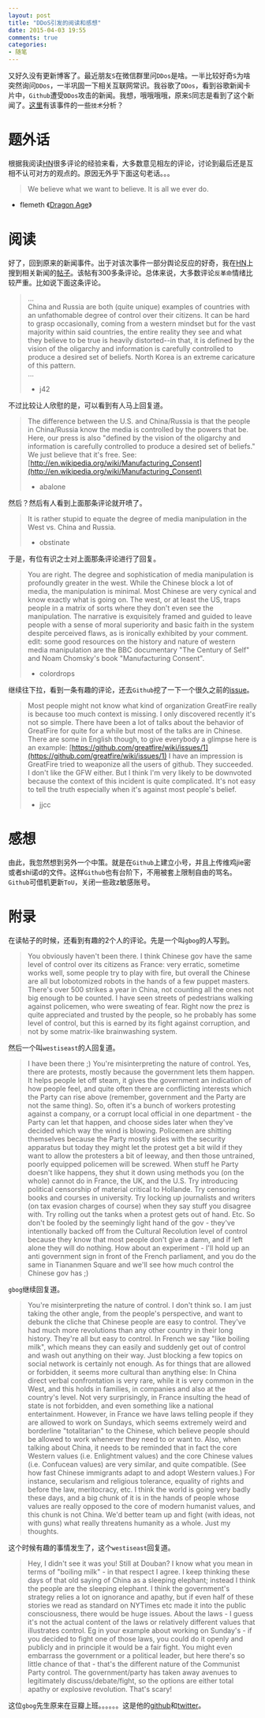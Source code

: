```yaml
---
layout: post
title: "DDoS引发的阅读和感想"
date: 2015-04-03 19:55
comments: true
categories: 
- 随笔
---
```

又好久没有更新博客了。最近朋友`S`在微信群里问`DDos`是啥。一半比较好奇`S`为啥突然询问`DDos`，一半巩固一下相关互联网常识。我谷歌了`DDos`，看到谷歌新闻卡片中，`Github`遭受`DDos`攻击的新闻。我想，哦哦哦哦，原来`S`同志是看到了这个新闻了。[这里](http://www.netresec.com/?month=2015-03&page=blog&post=china%27s-man-on-the-side-attack-on-github)有该事件的一些`技术`分析？

<!--more-->

# 题外话

根据我阅读[HN](https://news.ycombinator.com/)很多评论的经验来看，大多数意见相左的评论，讨论到最后还是互相不认可对方的观点的。原因无外乎下面这句老话。。。

> We believe what we want to believe. It is all we ever do.  
- flemeth 《[Dragon Age](http://en.wikipedia.org/wiki/Dragon_Age:_Origins)》

# 阅读

好了，回到原来的新闻事件。出于对该次事件一部分舆论反应的好奇，我在[HN](https://news.ycombinator.com/)上搜到相关新闻的[帖子](https://news.ycombinator.com/item?id=9293849)。该帖有300多条评论。总体来说，大多数评论`反革命`情绪比较严重。比如说下面这条评论。

> ...  
> China and Russia are both (quite unique) examples of countries with an unfathomable degree of control over their citizens. It can be hard to grasp occasionally, coming from a western mindset but for the vast majority within said countries, the entire reality they see and what they believe to be true is heavily distorted--in that, it is defined by the vision of the oligarchy and information is carefully controlled to produce a desired set of beliefs. North Korea is an extreme caricature of this pattern.  
> ...  
> - j42

不过比较让人欣慰的是，可以看到有人马上回复道。

> The difference between the U.S. and China/Russia is that the people in China/Russia know the media is controlled by the powers that be.
Here, our press is also "defined by the vision of the oligarchy and information is carefully controlled to produce a desired set of beliefs." We just believe that it's free.
See: [http://en.wikipedia.org/wiki/Manufacturing_Consent](http://en.wikipedia.org/wiki/Manufacturing_Consent)  
> - abalone

然后？然后有人看到上面那条评论就开喷了。

> It is rather stupid to equate the degree of media manipulation in the West vs. China and Russia.  
>  - obstinate

于是，有位有识之士对上面那条评论进行了回复。

> You are right. The degree and sophistication of media manipulation is profoundly greater in the west. While the Chinese block a lot of media, the manipulation is minimal. Most Chinese are very cynical and know exactly what is going on. The west, or at least the US, traps people in a matrix of sorts where they don't even see the manipulation. The narrative is exquisitely framed and guided to leave people with a sense of moral superiority and basic faith in the system despite perceived flaws, as is ironically exhibited by your comment.
edit: some good resources on the history and nature of western media manipulation are the BBC documentary "The Century of Self" and Noam Chomsky's book "Manufacturing Consent".  
> - colordrops

继续往下拉，看到一条有趣的评论，还去`Github`挖了一下一个很久之前的[issue](https://github.com/greatfire/wiki/issues/1)。

> Most people might not know what kind of organization GreatFire really is because too much context is missing. I only discovered recently it's not so simple. There have been a lot of talks about the behavior of GreatFire for quite for a while but most of the talks are in Chinese. There are some in English though, to give everybody a glimpse here is an example: [https://github.com/greatfire/wiki/issues/1](https://github.com/greatfire/wiki/issues/1)
I have an impression is GreatFire tried to weaponize all the users of github. They succeeded.
I don't like the GFW either. But I think I'm very likely to be downvoted because the context of this incident is quite complicated. It's not easy to tell the truth especially when it's against most people's belief.  
> - jjcc

# 感想

由此，我忽然想到另外一个中策。就是在`Github`上建立小号，并且上传维鸡jie密或者shi诺d的文件。这样`Github`也有台阶下，不用被套上限制自由的骂名。`Github`可借机更新`ToU`，关闭一些政z敏感账号。

# 附录

在读帖子的时候，还看到有趣的2个人的评论。先是一个叫`gbog`的人写到。

> You obviously haven't been there. I think Chinese gov have the same level of control over its citizens as France: very erratic, sometime works well, some people try to play with fire, but overall the Chinese are all but lobotomized robots in the hands of a few puppet masters. There's over 500 strikes a year in China, not counting all the ones not big enough to be counted. I have seen streets of pedestrians walking against policemen, who were sweating of fear. Right now the prez is quite appreciated and trusted by the people, so he probably has some level of control, but this is earned by its fight against corruption, and not by some matrix-like brainwashing system.

然后一个叫`westiseast`的人回复道。

> I have been there ;)
You're misinterpreting the nature of control. Yes, there are protests, mostly because the government lets them happen. It helps people let off steam, it gives the government an indication of how people feel, and quite often there are conflicting interests which the Party can rise above (remember, government and the Party are not the same thing). So, often it's a bunch of workers protesting against a company, or a corrupt local official in one department - the Party can let that happen, and choose sides later when they've decided which way the wind is blowing. Policemen are shitting themselves because the Party mostly sides with the security apparatus but today they might let the protest get a bit wild if they want to allow the protesters a bit of leeway, and then those untrained, poorly equipped policemen will be screwed.
When stuff he Party doesn't like happens, they shut it down using methods you (on the whole) cannot do in France, the UK, and the U.S. Try introducing political censorship of material critical to Hollande. Try censoring books and courses in university. Try locking up journalists and writers (on tax evasion charges of course) when they say stuff you disagree with. Try rolling out the tanks when a protest gets out of hand. Etc.
So don't be fooled by the seemingly light hand of the gov - they've intentionally backed off from the Cultural Recolution level of control because they know that most people don't give a damn, and if left alone they will do nothing. How about an experiment - I'll hold up an anti government sign in front of the French parliament, and you do the same in Tiananmen Square and we'll see how much control the Chinese gov has ;)

`gbog`继续回复道。

> You're misinterpreting the nature of control.
I don't think so. I am just taking the other angle, from the people's perspective, and want to debunk the cliche that Chinese people are easy to control. They've had much more revolutions than any other country in their long history. They're all but easy to control. In French we say "like boiling milk", which means they can easily and suddenly get out of control and wash out anything on their way. Just blocking a few topics on social network is certainly not enough. As for things that are allowed or forbidden, it seems more cultural than anything else: In China direct verbal confrontation is very rare, while it is very common in the West, and this holds in families, in companies and also at the country's level. Not very surprisingly, in France insulting the head of state is not forbidden, and even something like a national entertainment. However, in France we have laws telling people if they are allowed to work on Sundays, which seems extremely weird and borderline "totalitarian" to the Chinese, which believe people should be allowed to work whenever they need to or want to.
Also, when talking about China, it needs to be reminded that in fact the core Western values (i.e. Enlightment values) and the core Chinese values (i.e. Confucean values) are very similar, and quite compatible. (See how fast Chinese immigrants adapt to and adopt Western values.) For instance, secularism and religious tolerance, equality of rights and before the law, meritocracy, etc.
I think the world is going very badly these days, and a big chunk of it is in the hands of people whose values are really opposed to the core of modern humanist values, and this chunk is not China. We'd better team up and fight (with ideas, not with guns) what really threatens humanity as a whole. Just my thoughts.

这个时候有趣的事情发生了，这个`westiseast`回复道。

> Hey, I didn't see it was you! Still at Douban?
I know what you mean in terms of "boiling milk" - in that respect I agree. I keep thinking these days of that old saying of China as a sleeping elephant; instead I think the people are the sleeping elephant. I think the government's strategy relies a lot on ignorance and apathy, but if even half of these stories we read as standard on NYTimes etc made it into the public consciousness, there would be huge issues.
About the laws - I guess it's not the actual content of the laws or relatively different values that illustrates control. Eg in your example about working on Sunday's - if you decided to fight one of those laws, you could do it openly and publicly and in principle it would be a fair fight. You might even embarrass the government or a political leader, but here there's so little chance of that - that's the different nature of the Communist Party control. The government/party has taken away avenues to legitimately discuss/debate/fight, so the options are either total apathy or explosive revolution. That's scary!

这位`gbog`先生原来在豆瓣上班。。。。。。这是他的[github](https://github.com/guibog)和[twitter](https://twitter.com/guibog)。




